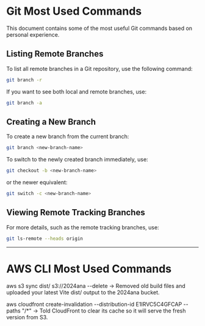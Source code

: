 # Git Most Used Commands

This document contains some of the most useful Git commands based on personal experience.

## Listing Remote Branches
To list all remote branches in a Git repository, use the following command:

```sh
git branch -r
```

If you want to see both local and remote branches, use:

```sh
git branch -a
```

## Creating a New Branch
To create a new branch from the current branch:

```sh
git branch <new-branch-name>
```

To switch to the newly created branch immediately, use:

```sh
git checkout -b <new-branch-name>
```

or the newer equivalent:

```sh
git switch -c <new-branch-name>
```

## Viewing Remote Tracking Branches
For more details, such as the remote tracking branches, use:

```sh
git ls-remote --heads origin
```

---

# AWS CLI Most Used Commands

aws s3 sync dist/ s3://2024ana --delete
→ Removed old build files and uploaded your latest Vite dist/ output to the 2024ana bucket.

aws cloudfront create-invalidation --distribution-id E1IRVC5C4GFCAP --paths "/*"
→ Told CloudFront to clear its cache so it will serve the fresh version from S3.


